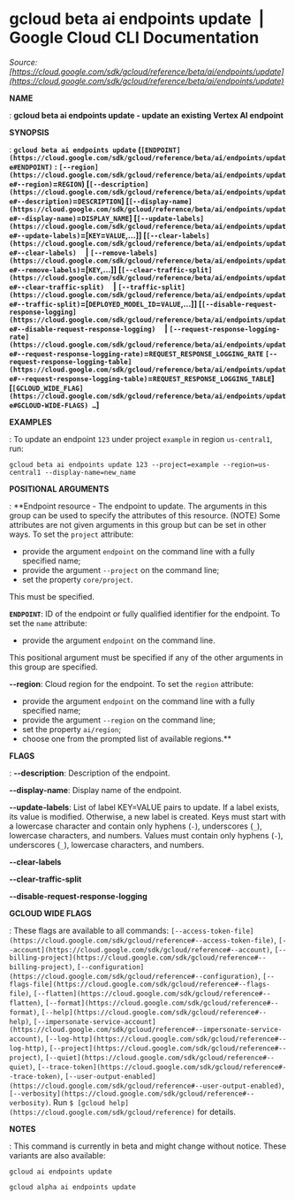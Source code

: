 # gcloud beta ai endpoints update  |  Google Cloud CLI Documentation

*Source: [https://cloud.google.com/sdk/gcloud/reference/beta/ai/endpoints/update](https://cloud.google.com/sdk/gcloud/reference/beta/ai/endpoints/update)*

**NAME**

: **gcloud beta ai endpoints update - update an existing Vertex AI endpoint**

**SYNOPSIS**

: **`gcloud beta ai endpoints update` (`[ENDPOINT](https://cloud.google.com/sdk/gcloud/reference/beta/ai/endpoints/update#ENDPOINT)` : `[--region](https://cloud.google.com/sdk/gcloud/reference/beta/ai/endpoints/update#--region)`=`REGION`) [`[--description](https://cloud.google.com/sdk/gcloud/reference/beta/ai/endpoints/update#--description)`=`DESCRIPTION`] [`[--display-name](https://cloud.google.com/sdk/gcloud/reference/beta/ai/endpoints/update#--display-name)`=`DISPLAY_NAME`] [`[--update-labels](https://cloud.google.com/sdk/gcloud/reference/beta/ai/endpoints/update#--update-labels)`=[`KEY`=`VALUE`,…]] [`[--clear-labels](https://cloud.google.com/sdk/gcloud/reference/beta/ai/endpoints/update#--clear-labels)`     | `[--remove-labels](https://cloud.google.com/sdk/gcloud/reference/beta/ai/endpoints/update#--remove-labels)`=[`KEY`,…]] [`[--clear-traffic-split](https://cloud.google.com/sdk/gcloud/reference/beta/ai/endpoints/update#--clear-traffic-split)`     | `[--traffic-split](https://cloud.google.com/sdk/gcloud/reference/beta/ai/endpoints/update#--traffic-split)`=[`DEPLOYED_MODEL_ID`=`VALUE`,…]] [`[--disable-request-response-logging](https://cloud.google.com/sdk/gcloud/reference/beta/ai/endpoints/update#--disable-request-response-logging)`     | `[--request-response-logging-rate](https://cloud.google.com/sdk/gcloud/reference/beta/ai/endpoints/update#--request-response-logging-rate)`=`REQUEST_RESPONSE_LOGGING_RATE` `[--request-response-logging-table](https://cloud.google.com/sdk/gcloud/reference/beta/ai/endpoints/update#--request-response-logging-table)`=`REQUEST_RESPONSE_LOGGING_TABLE`] [`[GCLOUD_WIDE_FLAG](https://cloud.google.com/sdk/gcloud/reference/beta/ai/endpoints/update#GCLOUD-WIDE-FLAGS) …`]**

**EXAMPLES**

: To update an endpoint ``123`` under project
``example`` in region
``us-central1``, run:

```
gcloud beta ai endpoints update 123 --project=example --region=us-central1 --display-name=new_name
```

**POSITIONAL ARGUMENTS**

: **Endpoint resource - The endpoint to update. The arguments in this group can be
used to specify the attributes of this resource. (NOTE) Some attributes are not
given arguments in this group but can be set in other ways.
To set the `project` attribute:

- provide the argument `endpoint` on the command line with a fully
specified name;
- provide the argument `--project` on the command line;
- set the property `core/project`.

This must be specified.

**`ENDPOINT`**:
ID of the endpoint or fully qualified identifier for the endpoint.
To set the `name` attribute:

- provide the argument `endpoint` on the command line.

This positional argument must be specified if any of the other arguments in this
group are specified.

**--region**:
Cloud region for the endpoint.
To set the `region` attribute:

- provide the argument `endpoint` on the command line with a fully
specified name;
- provide the argument `--region` on the command line;
- set the property `ai/region`;
- choose one from the prompted list of available regions.**

**FLAGS**

: **--description**:
Description of the endpoint.

**--display-name**:
Display name of the endpoint.

**--update-labels**:
List of label KEY=VALUE pairs to update. If a label exists, its value is
modified. Otherwise, a new label is created.
Keys must start with a lowercase character and contain only hyphens
(`-`), underscores (`_`), lowercase characters, and
numbers. Values must contain only hyphens (`-`), underscores
(`_`), lowercase characters, and numbers.

**--clear-labels**

**--clear-traffic-split**

**--disable-request-response-logging**

**GCLOUD WIDE FLAGS**

: These flags are available to all commands: `[--access-token-file](https://cloud.google.com/sdk/gcloud/reference#--access-token-file)`,
`[--account](https://cloud.google.com/sdk/gcloud/reference#--account)`, `[--billing-project](https://cloud.google.com/sdk/gcloud/reference#--billing-project)`,
`[--configuration](https://cloud.google.com/sdk/gcloud/reference#--configuration)`,
`[--flags-file](https://cloud.google.com/sdk/gcloud/reference#--flags-file)`,
`[--flatten](https://cloud.google.com/sdk/gcloud/reference#--flatten)`, `[--format](https://cloud.google.com/sdk/gcloud/reference#--format)`, `[--help](https://cloud.google.com/sdk/gcloud/reference#--help)`, `[--impersonate-service-account](https://cloud.google.com/sdk/gcloud/reference#--impersonate-service-account)`,
`[--log-http](https://cloud.google.com/sdk/gcloud/reference#--log-http)`,
`[--project](https://cloud.google.com/sdk/gcloud/reference#--project)`, `[--quiet](https://cloud.google.com/sdk/gcloud/reference#--quiet)`, `[--trace-token](https://cloud.google.com/sdk/gcloud/reference#--trace-token)`, `[--user-output-enabled](https://cloud.google.com/sdk/gcloud/reference#--user-output-enabled)`,
`[--verbosity](https://cloud.google.com/sdk/gcloud/reference#--verbosity)`.
Run `$ [gcloud help](https://cloud.google.com/sdk/gcloud/reference)` for details.

**NOTES**

: This command is currently in beta and might change without notice. These
variants are also available:

```
gcloud ai endpoints update
```

```
gcloud alpha ai endpoints update
```
